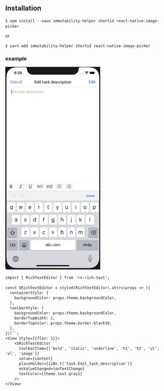 ## Installation

`$ npm install --save immutability-helper shortid react-native-image-picker` 

or 

`$ yarn add immutability-helper shortid react-native-image-picker`


### example


<img style="width: 300px; height: auto; border-width: 1px; border-color: #eeeeee" src="https://github.com/decisionnguyen/rn-rich-text/blob/master/sample/image-sample.png" />

```
import { RichTextEditor } from 'rn-rich-text';

const SRichTextEditor = styled(RichTextEditor).attrs(props => ({
  containerStyle: {
    backgroundColor: props.theme.backgroundColor,
  },
  toolbarStyle: {
    backgroundColor: props.theme.backgroundColor,
    borderTopWidth: 1,
    borderTopColor: props.theme.border.black10,
  },
}))``;
<View style={{flex: 1}}>
    <SRichTextEditor
      toolbarItem={['bold', 'italic', 'underline', 'h1', 'h2', 'ul', 'ol', 'image']}
      value={content}
      placeHolder={i18n.t('task.Edit_task_description')}
      onValueChanged={onTextChange}
      textColor={theme.text.gray1}
    />
</View>
```

